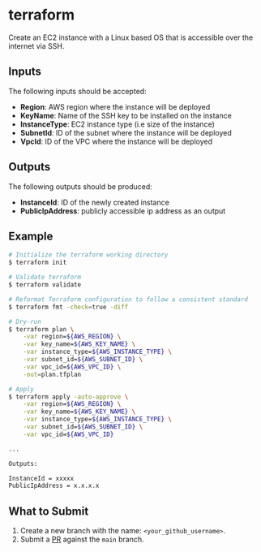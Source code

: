 # terraform

Create an EC2 instance with a Linux based OS that is accessible over the internet via SSH.

## Inputs

The following inputs should be accepted:

- **Region**: AWS region where the instance will be deployed
- **KeyName**: Name of the SSH key to be installed on the instance
- **InstanceType**: EC2 instance type (i.e size of the instance)
- **SubnetId**: ID of the subnet where the instance will be deployed
- **VpcId**: ID of the VPC where the instance will be deployed

## Outputs

The following outputs should be produced:

- **InstanceId**: ID of the newly created instance
- **PublicIpAddress**: publicly accessible ip address as an output

## Example

```sh
# Initialize the terraform working directory
$ terraform init

# Validate terraform
$ terraform validate

# Reformat Terraform configuration to follow a consistent standard
$ terraform fmt -check=true -diff

# Dry-run
$ terraform plan \
    -var region=${AWS_REGION} \
    -var key_name=${AWS_KEY_NAME} \
    -var instance_type=${AWS_INSTANCE_TYPE} \
    -var subnet_id=${AWS_SUBNET_ID} \
    -var vpc_id=${AWS_VPC_ID} \
    -out=plan.tfplan

# Apply
$ terraform apply -auto-approve \
    -var region=${AWS_REGION} \
    -var key_name=${AWS_KEY_NAME} \
    -var instance_type=${AWS_INSTANCE_TYPE} \
    -var subnet_id=${AWS_SUBNET_ID} \
    -var vpc_id=${AWS_VPC_ID}

...

Outputs:

InstanceId = xxxxx
PublicIpAddress = x.x.x.x
```

## What to Submit

1. Create a new branch with the name: `<your_github_username>`.
2. Submit a [PR](https://docs.github.com/en/pull-requests/collaborating-with-pull-requests/proposing-changes-to-your-work-with-pull-requests/about-pull-requests) against the `main` branch.
